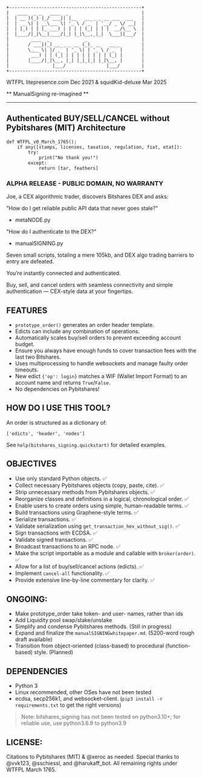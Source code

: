 ```
+-------------------------------------------------+
|   ____  _ _   ____  _                           |
|  | __ )(_) |_/ ___|| |__   __ _ _ __ ___  ___   |
|  |  _ \| | __\___ \| '_ \ / _` | '__/ _ \/ __|  |
|  | |_) | | |_ ___) | | | | (_| | | |  __/\__ \  |
|  |____/|_|\__|____/|_| |_|\__,_|_|  \___||___/  |
|        ____  _             _                    |
|       / ___|(_) __ _ _ __ (_)_ __   __ _        |
|       \___ \| |/ _` | '_ \| | '_ \ / _` |       |
|        ___) | | (_| | | | | | | | | (_| |       |
|       |____/|_|\__, |_| |_|_|_| |_|\__, |       |
|                |___/               |___/        |
+-------------------------------------------------+
```

WTFPL litepresence.com Dec 2021 & squidKid-deluxe Mar 2025

** ManualSigning re-imagined **

---------------------------------------------------

## Authenticated BUY/SELL/CANCEL without Pybitshares (MIT) Architecture

```
def WTFPL_v0_March_1765():
    if any([stamps, licenses, taxation, regulation, fiat, etat]):
        try:
            print("No thank you!")
        except:
            return [tar, feathers]
```

### ALPHA RELEASE - PUBLIC DOMAIN, NO WARRANTY

Joe, a CEX algorithmic trader, discovers Bitshares DEX and asks:

"How do I get reliable public API data that never goes stale?"
 - metaNODE.py

"How do I authenticate to the DEX?"
 - manualSIGNING.py

Seven small scripts, totaling a mere 105kb, and DEX algo trading barriers to entry are defeated.

You’re instantly connected and authenticated.

Buy, sell, and cancel orders with seamless connectivity and simple authentication — CEX-style data at your fingertips.

## FEATURES

- `prototype_order()` generates an order header template.
- Edicts can include any combination of operations.
- Automatically scales buy/sell orders to prevent exceeding account budget.
- Ensure you always have enough funds to cover transaction fees with the last two Bitshares.
- Uses multiprocessing to handle websockets and manage faulty order timeouts.
- New edict `{'op': login}` matches a WIF (Wallet Import Format) to an account name and returns `True`/`False`.
- No dependencies on Pybitshares!

## HOW DO I USE THIS TOOL?

An order is structured as a dictionary of:

`['edicts', 'header', 'nodes']`

See `help(bitshares_signing.quickstart)` for detailed examples.

## OBJECTIVES

- Use only standard Python objects. ✅
- Collect necessary Pybitshares objects (copy, paste, cite). ✅
- Strip unnecessary methods from Pybitshares objects. ✅
- Reorganize classes and definitions in a logical, chronological order. ✅
- Enable users to create orders using simple, human-readable terms. ✅
- Build transactions using Graphene-style terms. ✅
- Serialize transactions. ✅
- Validate serialization using `get_transaction_hex_without_sig()`. ✅
- Sign transactions with ECDSA. ✅
- Validate signed transactions. ✅
- Broadcast transactions to an RPC node. ✅
- Make the script importable as a module and callable with `broker(order)`. ✅
- Allow for a list of buy/sell/cancel actions (edicts). ✅
- Implement `cancel-all` functionality. ✅
- Provide extensive line-by-line commentary for clarity. ✅

## ONGOING:
- Make prototype_order take token- and user- names, rather than ids
- Add Liquidity pool swap/stake/unstake
- Simplify and condense Pybitshares methods. (Still in progress)
- Expand and finalize the `manualSIGNINGwhitepaper.md`. (5200-word rough draft available)
- Transition from object-oriented (class-based) to procedural (function-based) style. (Planned)

## DEPENDENCIES
- Python 3
- Linux recommended, other OSes have not been tested
- ecdsa, secp256k1, and websocket-client. (`pip3 install -r requirements.txt` to get the right versions)

> Note: bitshares_signing has not been tested on python3.10+; for reliable use, use
>       python3.6.9 to python3.9

## LICENSE:
Citations to Pybitshares (MIT) & @xeroc as needed.
Special thanks to @vvk123, @sschiessl, and @harukaff_bot.
All remaining rights under WTFPL March 1765.